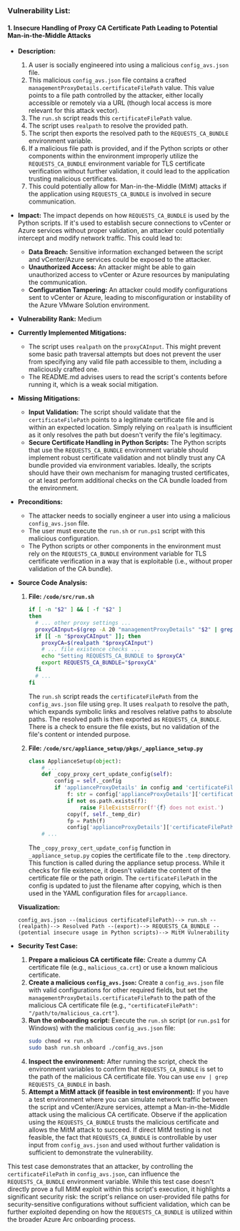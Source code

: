 ### Vulnerability List:

#### 1. Insecure Handling of Proxy CA Certificate Path Leading to Potential Man-in-the-Middle Attacks

*   **Description:**
    1.  A user is socially engineered into using a malicious `config_avs.json` file.
    2.  This malicious `config_avs.json` file contains a crafted `managementProxyDetails.certificateFilePath` value. This value points to a file path controlled by the attacker, either locally accessible or remotely via a URL (though local access is more relevant for this attack vector).
    3.  The `run.sh` script reads this `certificateFilePath` value.
    4.  The script uses `realpath` to resolve the provided path.
    5.  The script then exports the resolved path to the `REQUESTS_CA_BUNDLE` environment variable.
    6.  If a malicious file path is provided, and if the Python scripts or other components within the environment improperly utilize the `REQUESTS_CA_BUNDLE` environment variable for TLS certificate verification without further validation, it could lead to the application trusting malicious certificates.
    7.  This could potentially allow for Man-in-the-Middle (MitM) attacks if the application using `REQUESTS_CA_BUNDLE` is involved in secure communication.

*   **Impact:**
    The impact depends on how `REQUESTS_CA_BUNDLE` is used by the Python scripts. If it's used to establish secure connections to vCenter or Azure services without proper validation, an attacker could potentially intercept and modify network traffic. This could lead to:
    *   **Data Breach:** Sensitive information exchanged between the script and vCenter/Azure services could be exposed to the attacker.
    *   **Unauthorized Access:** An attacker might be able to gain unauthorized access to vCenter or Azure resources by manipulating the communication.
    *   **Configuration Tampering:**  An attacker could modify configurations sent to vCenter or Azure, leading to misconfiguration or instability of the Azure VMware Solution environment.

*   **Vulnerability Rank:** Medium

*   **Currently Implemented Mitigations:**
    *   The script uses `realpath` on the `proxyCAInput`. This might prevent some basic path traversal attempts but does not prevent the user from specifying any valid file path accessible to them, including a maliciously crafted one.
    *   The README.md advises users to read the script's contents before running it, which is a weak social mitigation.

*   **Missing Mitigations:**
    *   **Input Validation:** The script should validate that the `certificateFilePath` points to a legitimate certificate file and is within an expected location. Simply relying on `realpath` is insufficient as it only resolves the path but doesn't verify the file's legitimacy.
    *   **Secure Certificate Handling in Python Scripts:** The Python scripts that use the `REQUESTS_CA_BUNDLE` environment variable should implement robust certificate validation and not blindly trust any CA bundle provided via environment variables. Ideally, the scripts should have their own mechanism for managing trusted certificates, or at least perform additional checks on the CA bundle loaded from the environment.

*   **Preconditions:**
    *   The attacker needs to socially engineer a user into using a malicious `config_avs.json` file.
    *   The user must execute the `run.sh` or `run.ps1` script with this malicious configuration.
    *   The Python scripts or other components in the environment must rely on the `REQUESTS_CA_BUNDLE` environment variable for TLS certificate verification in a way that is exploitable (i.e., without proper validation of the CA bundle).

*   **Source Code Analysis:**
    1.  **File: `/code/src/run.sh`**
        ```bash
        if [ -n "$2" ] && [ -f "$2" ]
        then
          # ... other proxy settings ...
          proxyCAInput=$(grep -A 20 "managementProxyDetails" "$2" | grep -Po '(?<="certificateFilePath": ")[^"]*')
          if [[ -n "$proxyCAInput" ]]; then
            proxyCA=$(realpath "$proxyCAInput")
            # ... file existence checks ...
            echo "Setting REQUESTS_CA_BUNDLE to $proxyCA"
            export REQUESTS_CA_BUNDLE="$proxyCA"
          fi
          # ...
        fi
        ```
        The `run.sh` script reads the `certificateFilePath` from the `config_avs.json` file using `grep`.
        It uses `realpath` to resolve the path, which expands symbolic links and resolves relative paths to absolute paths.
        The resolved path is then exported as `REQUESTS_CA_BUNDLE`.
        There is a check to ensure the file exists, but no validation of the file's content or intended purpose.

    2.  **File: `/code/src/appliance_setup/pkgs/_appliance_setup.py`**
        ```python
        class ApplianceSetup(object):
            # ...
            def _copy_proxy_cert_update_config(self):
                config = self._config
                if 'applianceProxyDetails' in config and 'certificateFilePath' in config['applianceProxyDetails']:
                    f: str = config['applianceProxyDetails']['certificateFilePath']
                    if not os.path.exists(f):
                        raise FileExistsError(f'{f} does not exist.')
                    copy(f, self._temp_dir)
                    fp = Path(f)
                    config['applianceProxyDetails']['certificateFilePath'] = fp.name
            # ...
        ```
        The `_copy_proxy_cert_update_config` function in `_appliance_setup.py` copies the certificate file to the `.temp` directory. This function is called during the appliance setup process. While it checks for file existence, it doesn't validate the content of the certificate file or the path origin. The `certificateFilePath` in the config is updated to just the filename after copying, which is then used in the YAML configuration files for `arcappliance`.

    **Visualization:**

    ```
    config_avs.json --(malicious certificateFilePath)--> run.sh --(realpath)--> Resolved Path --(export)--> REQUESTS_CA_BUNDLE --(potential insecure usage in Python scripts)--> MitM Vulnerability
    ```

*   **Security Test Case:**
    1.  **Prepare a malicious CA certificate file:** Create a dummy CA certificate file (e.g., `malicious_ca.crt`) or use a known malicious certificate.
    2.  **Create a malicious `config_avs.json`:** Create a `config_avs.json` file with valid configurations for other required fields, but set the `managementProxyDetails.certificateFilePath` to the path of the malicious CA certificate file (e.g., `"certificateFilePath": "/path/to/malicious_ca.crt"`).
    3.  **Run the onboarding script:** Execute the `run.sh` script (or `run.ps1` for Windows) with the malicious `config_avs.json` file:
        ```bash
        sudo chmod +x run.sh
        sudo bash run.sh onboard ./config_avs.json
        ```
    4.  **Inspect the environment:** After running the script, check the environment variables to confirm that `REQUESTS_CA_BUNDLE` is set to the path of the malicious CA certificate file. You can use `env | grep REQUESTS_CA_BUNDLE` in bash.
    5.  **Attempt a MitM attack (if feasible in test environment):** If you have a test environment where you can simulate network traffic between the script and vCenter/Azure services, attempt a Man-in-the-Middle attack using the malicious CA certificate. Observe if the application using the `REQUESTS_CA_BUNDLE` trusts the malicious certificate and allows the MitM attack to succeed.  If direct MitM testing is not feasible, the fact that `REQUESTS_CA_BUNDLE` is controllable by user input from `config_avs.json` and used without further validation is sufficient to demonstrate the vulnerability.

This test case demonstrates that an attacker, by controlling the `certificateFilePath` in `config_avs.json`, can influence the `REQUESTS_CA_BUNDLE` environment variable. While this test case doesn't directly prove a full MitM exploit within this script's execution, it highlights a significant security risk: the script's reliance on user-provided file paths for security-sensitive configurations without sufficient validation, which can be further exploited depending on how the `REQUESTS_CA_BUNDLE` is utilized within the broader Azure Arc onboarding process.